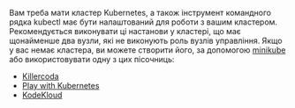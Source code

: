 Вам треба мати кластер Kubernetes, а також інструмент командного рядка kubectl має бути налаштований для роботи з вашим кластером. Рекомендується виконувати ці настанови у кластері, що має щонайменше два вузли, які не виконують роль вузлів управління. Якщо у вас немає кластера, ви можете створити його, за допомогою [minikube](https://minikube.sigs.k8s.io/docs/tutorials/multi_node/) або використовувати одну з цих пісочниць:

* [Killercoda](https://killercoda.com/playgrounds/scenario/kubernetes)
* [Play with Kubernetes](https://labs.play-with-k8s.com/)
* [KodeKloud](https://kodekloud.com/public-playgrounds)
